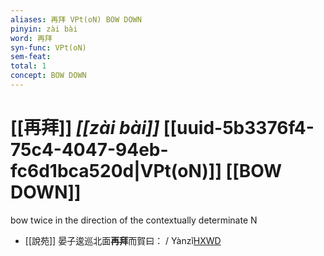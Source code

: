 ```yaml
---
aliases: 再拜 VPt(oN) BOW DOWN
pinyin: zài bài
word: 再拜
syn-func: VPt(oN)
sem-feat: 
total: 1
concept: BOW DOWN 
---
```

# [[再拜]] *[[zài bài]]*  [[uuid-5b3376f4-75c4-4047-94eb-fc6d1bca520d|VPt(oN)]] [[BOW DOWN]]
bow twice in the direction of the contextually determinate N
 - [[說苑]] 晏子逡巡北面**再拜**而賀曰：
                     / Yànzǐ[HXWD](https://hxwd.org/textview.html?location=CH1a0907_CHANT_005-10a.14)